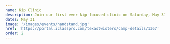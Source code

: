 ```yaml
---
name: Kip Clinic
description: Join our first ever kip-focused clinic on Saturday, May 31, from 12:30-1:30pm!
dates: May 31
image: '/images/events/handstand.jpg'
href: 'https://portal.iclasspro.com/texastwisters/camp-details/1367'
order: 2
---
```

